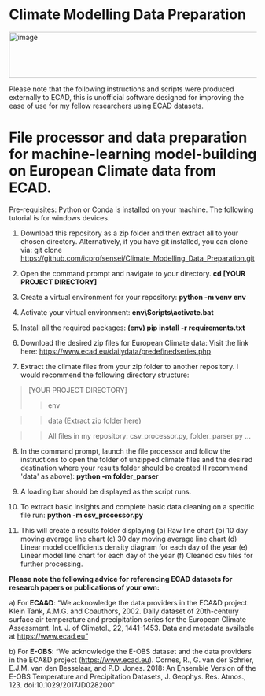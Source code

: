 # Climate Modelling Data Preparation
<img width="652" height="93" alt="image" src="https://github.com/user-attachments/assets/bc9d535c-0ff2-4ede-962e-772eeb9ae526" />


Please note that the following instructions and scripts were produced externally to ECAD, this is unofficial software designed for improving the ease of use for my fellow researchers using ECAD datasets.

# File processor and data preparation for machine-learning model-building on European Climate data from ECAD. 

Pre-requisites: Python or Conda is installed on your machine. The following tutorial is for windows devices.

1) Download this repository as a zip folder and then extract all to your chosen directory. Alternatively, if you have git installed, you can clone via: 
git clone https://github.com/icprofsensei/Climate_Modelling_Data_Preparation.git

2) Open the command prompt and navigate to your directory.
**cd [YOUR PROJECT DIRECTORY]**

3) Create a virtual environment for your repository:
**python -m venv env**

4) Activate your virtual environment:
**env\Scripts\activate.bat**

5) Install all the required packages:
**(env) pip install -r requirements.txt**

6) Download the desired zip files for European Climate data:
Visit the link here: https://www.ecad.eu/dailydata/predefinedseries.php

7) Extract the climate files from your zip folder to another repository. I would recommend the following directory structure:
>[YOUR PROJECT DIRECTORY]
>>env


>>data (Extract zip folder here)


>>All files in my repository: csv_processor.py, folder_parser.py ...

8) In the command prompt, launch the file processor and follow the instructions to open the folder of unzipped climate files and the desired destination where your results folder should be created (I recommend 'data' as above):
**python -m folder_parser**

9) A loading bar should be displayed as the script runs.

10) To extract basic insights and complete basic data cleaning on a specific file run:
**python -m csv_processor.py**

11) This will create a results folder displaying (a) Raw line chart (b) 10 day moving average line chart (c) 30 day moving average line chart (d) Linear model coefficients density diagram for each day of the year (e) Linear model line chart for each day of the year (f) Cleaned csv files for further processing.


**Please note the following advice for referencing ECAD datasets for research papers or publications of your own:**


a) For **ECA&D**:
“We acknowledge the data providers in the ECA&D project.
Klein Tank, A.M.G. and Coauthors, 2002. Daily dataset of 20th-century surface air
temperature and precipitation series for the European Climate Assessment. Int. J. of Climatol.,
22, 1441-1453.
Data and metadata available at https://www.ecad.eu”


b) For **E-OBS**:
“We acknowledge the E-OBS dataset and the data providers in the ECA&D project
(https://www.ecad.eu).
Cornes, R., G. van der Schrier, E.J.M. van den Besselaar, and P.D. Jones. 2018: An Ensemble
Version of the E-OBS Temperature and Precipitation Datasets, J. Geophys. Res. Atmos., 123.
doi:10.1029/2017JD028200"
